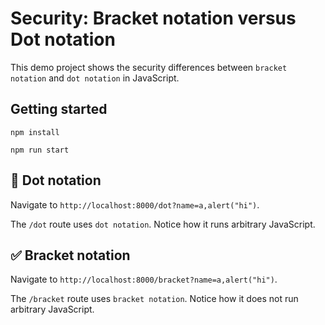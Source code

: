 # Security: Bracket notation versus Dot notation

This demo project shows the security differences between `bracket notation` and `dot notation` in JavaScript.

## Getting started
```shell
npm install

npm run start
```

## 🚨  Dot notation
Navigate to `http://localhost:8000/dot?name=a,alert("hi")`.

The `/dot` route uses `dot notation`. Notice how it runs arbitrary JavaScript.

## ✅  Bracket notation
Navigate to `http://localhost:8000/bracket?name=a,alert("hi")`.

The `/bracket` route uses `bracket notation`. Notice how it does not run arbitrary JavaScript.
